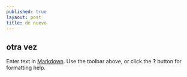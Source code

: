 ```yaml
---
published: true
layaout: post
title: de nuevo
---
```

## otra vez
Enter text in [Markdown](http://daringfireball.net/projects/markdown/). Use the toolbar above, or click the **?** button for formatting help.
